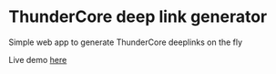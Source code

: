 # ThunderCore deep link generator

Simple web app to generate ThunderCore deeplinks on the fly

Live demo [here](https://thundercore.github.io/thundercore-deeplinks/)
